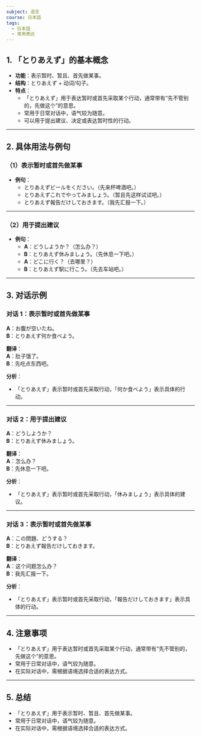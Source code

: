 ```yaml
---
subject: 语言
course: 日本語
tags:
  - 日本語
  - 常用表达
---
```


## 1. **「とりあえず」的基本概念**

- **功能**：表示暂时、暂且、首先做某事。
- **结构**：とりあえず + 动词/句子。
- **特点**：
  - 「とりあえず」用于表达暂时或首先采取某个行动，通常带有“先不管别的，先做这个”的意思。
  - 常用于日常对话中，语气较为随意。
  - 可以用于提出建议、决定或表达暂时性的行动。

---

## 2. **具体用法与例句**

### （1）**表示暂时或首先做某事**
- **例句**：
  - とりあえずビールをください。（先来杯啤酒吧。）
  - とりあえずこれでやってみましょう。（暂且先这样试试吧。）
  - とりあえず報告だけしておきます。（我先汇报一下。）

---

### （2）**用于提出建议**
- **例句**：
  - **A**：どうしようか？（怎么办？）
  - **B**：とりあえず休みましょう。（先休息一下吧。）
  - **A**：どこに行く？（去哪里？）
  - **B**：とりあえず駅に行こう。（先去车站吧。）

---

## 3. **对话示例**

### 对话 1：表示暂时或首先做某事
**A**：お腹が空いたね。  
**B**：とりあえず何か食べよう。

**翻译**：  
**A**：肚子饿了。  
**B**：先吃点东西吧。

**分析**：
- 「とりあえず」表示暂时或首先采取行动，「何か食べよう」表示具体的行动。

---

### 对话 2：用于提出建议
**A**：どうしようか？  
**B**：とりあえず休みましょう。

**翻译**：  
**A**：怎么办？  
**B**：先休息一下吧。

**分析**：
- 「とりあえず」表示暂时或首先采取行动，「休みましょう」表示具体的建议。

---

### 对话 3：表示暂时或首先做某事
**A**：この問題、どうする？  
**B**：とりあえず報告だけしておきます。

**翻译**：  
**A**：这个问题怎么办？  
**B**：我先汇报一下。

**分析**：
- 「とりあえず」表示暂时或首先采取行动，「報告だけしておきます」表示具体的行动。

---

## 4. **注意事项**
- 「とりあえず」用于表达暂时或首先采取某个行动，通常带有“先不管别的，先做这个”的意思。
- 常用于日常对话中，语气较为随意。
- 在实际对话中，需根据语境选择合适的表达方式。

---

## 5. **总结**
- 「とりあえず」用于表示暂时、暂且、首先做某事。
- 常用于日常对话中，语气较为随意。
- 在实际对话中，需根据语境选择合适的表达方式。